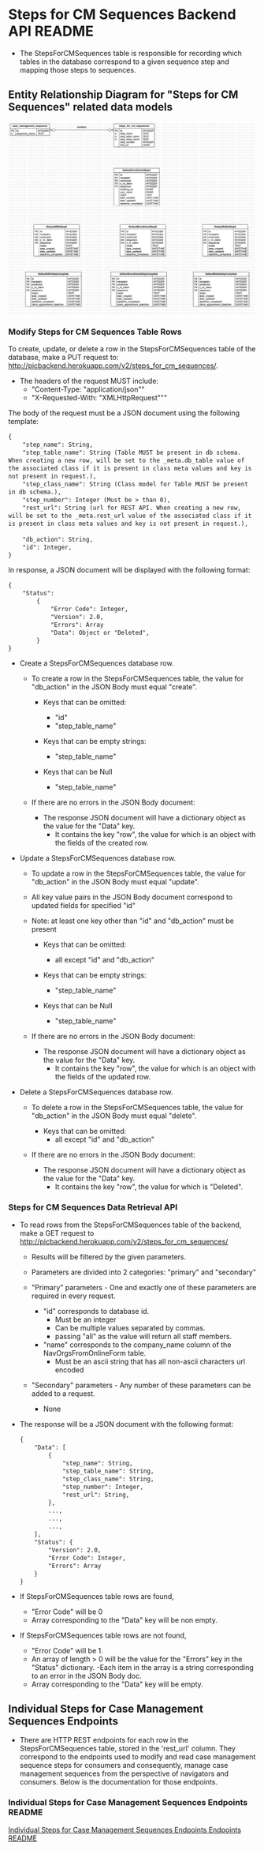 # Steps for CM Sequences Backend API README
- The StepsForCMSequences table is responsible for recording which tables in the database correspond to a given sequence step and mapping those steps to sequences.


## Entity Relationship Diagram for "Steps for CM Sequences" related data models

![Steps for CM Sequences Entity Relationship Diagram](steps_for_cm_sequences_erd.jpg)


### Modify Steps for CM Sequences Table Rows
To create, update, or delete a row in the StepsForCMSequences table of the database, make a PUT request to: http://picbackend.herokuapp.com/v2/steps_for_cm_sequences/.

- The headers of the request MUST include: 
    - "Content-Type: "application/json""
    - "X-Requested-With: "XMLHttpRequest"""
    
The body of the request must be a JSON document using the following template:

```
{
    "step_name": String,
    "step_table_name": String (Table MUST be present in db schema. When creating a new row, will be set to the _meta.db_table value of the associated class if it is present in class meta values and key is not present in request.),
    "step_class_name": String (Class model for Table MUST be present in db schema.),
    "step_number": Integer (Must be > than 0),
    "rest_url": String (url for REST API. When creating a new row, will be set to the _meta.rest_url value of the associated class if it is present in class meta values and key is not present in request.),
    
    "db_action": String,
    "id": Integer,
}
```

In response, a JSON document will be displayed with the following format:
```
{
    "Status":
        {
            "Error Code": Integer,
            "Version": 2.0,
            "Errors": Array
            "Data": Object or "Deleted",
        }
}
```

- Create a StepsForCMSequences database row.
    - To create a row in the StepsForCMSequences table, the value for "db_action" in the JSON Body must equal "create".
    
        - Keys that can be omitted:
            - "id"
            - "step_table_name"
            
        - Keys that can be empty strings:
            - "step_table_name"
        
        - Keys that can be Null
            - "step_table_name"

    - If there are no errors in the JSON Body document:        
        - The response JSON document will have a dictionary object as the value for the "Data" key.
            - It contains the key "row", the value for which is an object with the fields of the created row.
    
- Update a StepsForCMSequences database row.
    - To update a row in the StepsForCMSequences table, the value for "db_action" in the JSON Body must equal "update".
    - All key value pairs in the JSON Body document correspond to updated fields for specified "id"
    - Note: at least one key other than "id" and "db_action" must be present
    
        - Keys that can be omitted:
            - all except "id" and "db_action"
        
        - Keys that can be empty strings:
            - "step_table_name"
        
        - Keys that can be Null
            - "step_table_name"
        
    - If there are no errors in the JSON Body document:
        - The response JSON document will have a dictionary object as the value for the "Data" key.
            - It contains the key "row", the value for which is an object with the fields of the updated row.

- Delete a StepsForCMSequences database row.
    - To delete a row in the StepsForCMSequences table, the value for "db_action" in the JSON Body must equal "delete".
    
        - Keys that can be omitted:
            - all except "id" and "db_action"
        
    - If there are no errors in the JSON Body document:
        - The response JSON document will have a dictionary object as the value for the "Data" key.
            - It contains the key "row", the value for which is "Deleted".
    
    
### Steps for CM Sequences Data Retrieval API
- To read rows from the StepsForCMSequences table of the backend, make a GET request to http://picbackend.herokuapp.com/v2/steps_for_cm_sequences/
    - Results will be filtered by the given parameters.
    - Parameters are divided into 2 categories: "primary" and "secondary"
    
    - "Primary" parameters - One and exactly one of these parameters are required in every request.
        - "id" corresponds to database id.
            - Must be an integer
            - Can be multiple values separated by commas.
            - passing "all" as the value will return all staff members.
        - "name" corresponds to the company_name column of the NavOrgsFromOnlineForm table.
            - Must be an ascii string that has all non-ascii characters url encoded
            
    - "Secondary" parameters - Any number of these parameters can be added to a request.
        - None
        
- The response will be a JSON document with the following format:
    ```
    {
        "Data": [
            {
                "step_name": String,
                "step_table_name": String,
                "step_class_name": String,
                "step_number": Integer,
                "rest_url": String,
            },
            ...,
            ...,
            ...,
        ],
        "Status": {
            "Version": 2.0,
            "Error Code": Integer,
            "Errors": Array
        }
    }
    ```

- If StepsForCMSequences table rows are found,
    - "Error Code" will be 0
    - Array corresponding to the "Data" key will be non empty.
- If StepsForCMSequences table rows are not found,
    - "Error Code" will be 1.
    - An array of length > 0 will be the value for the "Errors" key in the "Status" dictionary.
        -Each item in the array is a string corresponding to an error in the JSON Body doc.
    - Array corresponding to the "Data" key will be empty.
    
    
## Individual Steps for Case Management Sequences Endpoints
- There are HTTP REST endpoints for each row in the StepsForCMSequences table, stored in the 'rest_url' column.
They correspond to the endpoints used to modify and read case management sequence steps for consumers and consequently,
manage case management sequences from the perspective of navigators and consumers. Below is the documentation for those
endpoints. 

### Individual Steps for Case Management Sequences Endpoints README
[Individual Steps for Case Management Sequences Endpoints Endpoints README](individual_sequence_steps/README.md)
